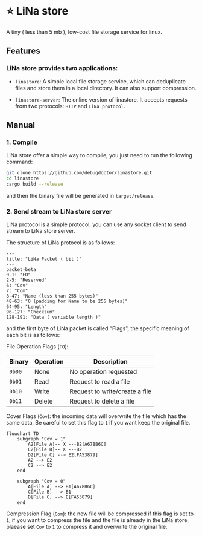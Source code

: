 # ⭐ LiNa store
A tiny ( less than 5 mb ), low-cost file storage service for linux.

## Features
### LiNa store provides two applications:

- `linastore`: A simple local file storage service, which can deduplicate files and store them in a local directory. It can also support compression.

- `linastore-server`: The online version of linastore. It accepts requests from two protocols: `HTTP` and `LiNa protocol`.

## Manual
### 1. Compile

LiNa store offer a simple way to compile, you just need to run the following command:
```bash
git clone https://github.com/debugdoctor/linastore.git
cd linastore
cargo build --release
```
and then the binary file will be generated in `target/release`.

### 2. Send stream to LiNa store server
LiNa protocol is a simple protocol, you can use any socket client to send stream to LiNa store server.

The structure of LiNa protocol is as follows:

```mermaid
---
title: "LiNa Packet ( bit )"
---
packet-beta
0-1: "FO"
2-5: "Reserved"
6: "Cov"
7: "Com"
8-47: "Name (less than 255 bytes)"
48-63: "0 (padding for Name to be 255 bytes)"
64-95: "Length"
96-127: "Checksum"
128-191: "Data ( variable length )"
```
and the first byte of LiNa packet is called "Flags", the specific meaning of each bit is as follows:

File Operation Flags (`FO`):

| Binary | Operation | Description                     |
|--------|-----------|---------------------------------|
| `0b00` | None      | No operation requested          |
| `0b01` | Read      | Request to read a file          |
| `0b10` | Write     | Request to write/create a file  |
| `0b11` | Delete    | Request to delete a file        |

Cover Flags (`Cov`): the incoming data will overwrite the file which has the same data. Be careful to set this flag to `1` if you want keep the original file. 

```mermaid
flowchart TD
    subgraph "Cov = 1"
        A2[File A]-- X ---B2[A678B6C]
        C2[File B]-- X ---B2
        D2[File C] --> E2[FA53879]
        A2 --> E2
        C2 --> E2
    end

    subgraph "Cov = 0"
        A[File A] --> B1[A678B6C]
        C[File B] --> B1
        D[File C] --> E[FA53879]
    end
```

Compression Flag (`Com`): the new file will be compressed if this flag is set to `1`, if you want to compress the file and the file is already in the LiNa store, plaease set `Cov` to `1` to compress it and overwrite the original file.